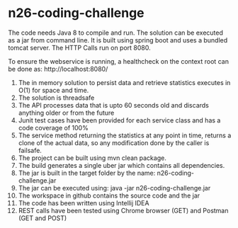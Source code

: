 # n26-coding-challenge

The code needs Java 8 to compile and run.
The solution can be executed as a jar from command line. 
It is built using spring boot and uses a bundled tomcat server.
The HTTP Calls run on port 8080.

To ensure the webservice is running, a healthcheck on the context root can be done as:
http://localhost:8080/

1. The in memory solution to persist data and retrieve statistics executes in O(1) for space and time.
2. The solution is threadsafe
3. The API processes data that is upto 60 seconds old and discards anything older or from the future
4. Junit test cases have been provided for each service class and has a code coverage of 100%
5. The service method returning the statistics at any point in time, returns a clone of the actual data, so any modification done by the caller is failsafe.
6. The project can be built using mvn clean package. 
7. The build generates a single uber jar which contains all dependencies.
8. The jar is built in the target folder by the name: n26-coding-challenge.jar
9. The jar can be executed using: java -jar n26-coding-challenge.jar
10. The workspace in github contains the source code and the jar
11. The code has been written using Intellij IDEA
12. REST calls have been tested using Chrome browser (GET) and Postman (GET and POST)
